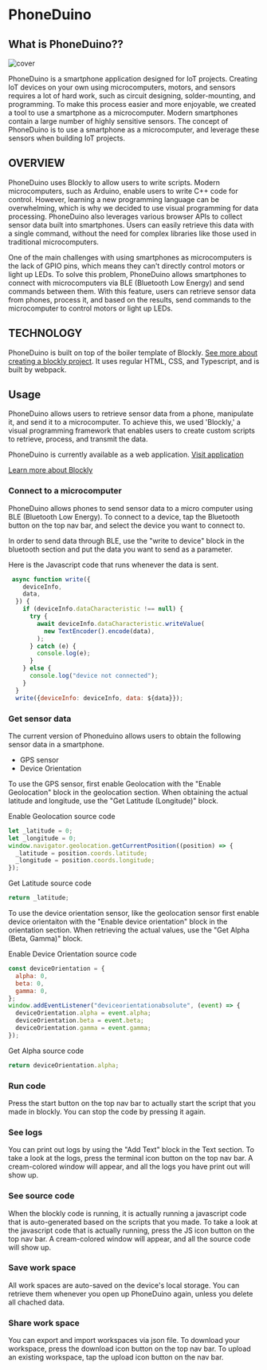 # PhoneDuino

## What is PhoneDuino??

![cover](https://github.com/user-attachments/assets/eb6253df-ac3c-4779-8ca2-00dac4013195)

PhoneDuino is a smartphone application designed for IoT projects. Creating IoT devices on your own using microcomputers, motors, and sensors requires a lot of hard work, such as circuit designing, solder-mounting, and programming. To make this process easier and more enjoyable, we created a tool to use a smartphone as a microcomputer. Modern smartphones contain a large number of highly sensitive sensors. The concept of PhoneDuino is to use a smartphone as a microcomputer, and leverage these sensors when building IoT projects.

## OVERVIEW

PhoneDuino uses Blockly to allow users to write scripts. Modern microcomputers, such as Arduino, enable users to write C++ code for control. However, learning a new programming language can be overwhelming, which is why we decided to use visual programming for data processing. PhoneDuino also leverages various browser APIs to collect sensor data built into smartphones. Users can easily retrieve this data with a single command, without the need for complex libraries like those used in traditional microcomputers.

One of the main challenges with using smartphones as microcomputers is the lack of GPIO pins, which means they can't directly control motors or light up LEDs. To solve this problem, PhoneDuino allows smartphones to connect with microcomputers via BLE (Bluetooth Low Energy) and send commands between them. With this feature, users can retrieve sensor data from phones, process it, and based on the results, send commands to the microcomputer to control motors or light up LEDs.

## TECHNOLOGY

PhoneDuino is built on top of the boiler template of Blockly. [See more about creating a blockly project](https://developers.google.com/blockly/guides/get-started/get-the-code). It uses regular HTML, CSS, and Typescript, and is built by webpack.

## Usage

PhoneDuino allows users to retrieve sensor data from a phone, manipulate it, and send it to a microcomputer. To achieve this, we used 'Blockly,' a visual programming framework that enables users to create custom scripts to retrieve, process, and transmit the data.

PhoneDuino is currently available as a web application. [Visit application](https://phoneduino.rogue1starwars.com)

[Learn more about Blockly](https://developers.google.com/blockly)

### Connect to a microcomputer

PhoneDuino allows phones to send sensor data to a micro computer using BLE (Bluetooth Low Energy). To connect to a device, tap the Bluetooth button on the top nav bar, and select the device you want to connect to.

In order to send data through BLE, use the "write to device" block in the bluetooth section and put the data you want to send as a parameter.

Here is the Javascript code that runs whenever the data is sent.

```javascript
 async function write({
    deviceInfo,
    data,
  }) {
    if (deviceInfo.dataCharacteristic !== null) {
      try {
        await deviceInfo.dataCharacteristic.writeValue(
          new TextEncoder().encode(data),
        );
      } catch (e) {
        console.log(e);
      }
    } else {
      console.log("device not connected");
    }
  }
  write({deviceInfo: deviceInfo, data: ${data}});
```

### Get sensor data

The current version of Phoneduino allows users to obtain the following sensor data in a smartphone.

- GPS sensor
- Device Orientation

To use the GPS sensor, first enable Geolocation with the "Enable Geolocation" block in the geolocation section. When obtaining the actual latitude and longitude, use the "Get Latitude (Longitude)" block.

Enable Geolocation source code

```javascript
let _latitude = 0;
let _longitude = 0;
window.navigator.geolocation.getCurrentPosition((position) => {
  _latitude = position.coords.latitude;
  _longitude = position.coords.longitude;
});
```

Get Latitude source code

```javascript
return _latitude;
```

To use the device orientation sensor, like the geolocation sensor first enable device orientaiton with the "Enable device orientation" block in the orientation section. When retrieving the actual values, use the "Get Alpha (Beta, Gamma)" block.

Enable Device Orientation source code

```javascript
const deviceOrientation = {
  alpha: 0,
  beta: 0,
  gamma: 0,
};
window.addEventListener("deviceorientationabsolute", (event) => {
  deviceOrientation.alpha = event.alpha;
  deviceOrientation.beta = event.beta;
  deviceOrientation.gamma = event.gamma;
});
```

Get Alpha source code

```javascript
return deviceOrientation.alpha;
```

### Run code

Press the start button on the top nav bar to actually start the script that you made in blockly. You can stop the code by pressing it again.

### See logs

You can print out logs by using the "Add Text" block in the Text section. To take a look at the logs, press the terminal icon button on the top nav bar. A cream-colored window will appear, and all the logs you have print out will show up.

### See source code

When the blockly code is running, it is actually running a javascript code that is auto-generated based on the scripts that you made. To take a look at the javascript code that is actually running, press the JS icon button on the top nav bar. A cream-colored window will appear, and all the source code will show up.

### Save work space

All work spaces are auto-saved on the device's local storage. You can retrieve them whenever you open up PhoneDuino again, unless you delete all chached data.

### Share work space

You can export and import workspaces via json file. To download your workspace, press the download icon button on the top nav bar. To upload an existing workspace, tap the upload icon button on the nav bar.
